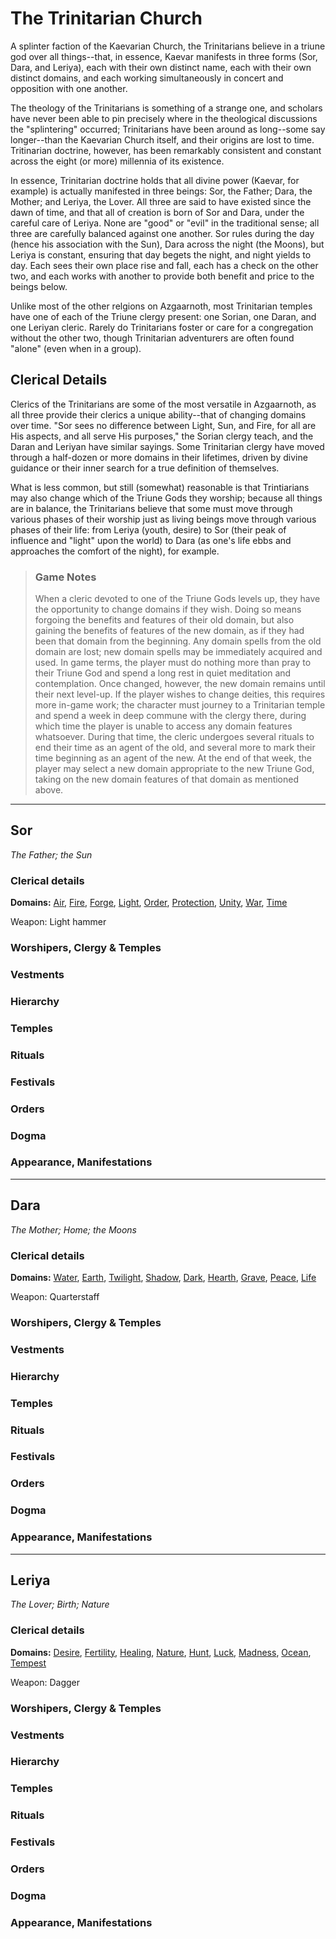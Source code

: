 # The Trinitarian Church
A splinter faction of the Kaevarian Church, the Trinitarians believe in a triune god over all things--that, in essence, Kaevar manifests in three forms (Sor, Dara, and Leriya), each with their own distinct name, each with their own distinct domains, and each working simultaneously in concert and opposition with one another.

The theology of the Trinitarians is something of a strange one, and scholars have never been able to pin precisely where in the theological discussions the "splintering" occurred; Trinitarians have been around as long--some say longer--than the Kaevarian Church itself, and their origins are lost to time. Tritinarian doctrine, however, has been remarkably consistent and constant across the eight (or more) millennia of its existence.

In essence, Trinitarian doctrine holds that all divine power (Kaevar, for example) is actually manifested in three beings: Sor, the Father; Dara, the Mother; and Leriya, the Lover. All three are said to have existed since the dawn of time, and that all of creation is born of Sor and Dara, under the careful care of Leriya. None are "good" or "evil" in the traditional sense; all three are carefully balanced against one another. Sor rules during the day (hence his association with the Sun), Dara across the night (the Moons), but Leriya is constant, ensuring that day begets the night, and night yields to day. Each sees their own place rise and fall, each has a check on the other two, and each works with another to provide both benefit and price to the beings below.

Unlike most of the other relgions on Azgaarnoth, most Trinitarian temples have one of each of the Triune clergy present: one Sorian, one Daran, and one Leriyan cleric. Rarely do Trinitarians foster or care for a congregation without the other two, though Trinitarian adventurers are often found "alone" (even when in a group).

## Clerical Details
Clerics of the Trinitarians are some of the most versatile in Azgaarnoth, as all three provide their clerics a unique ability--that of changing domains over time. "Sor sees no difference between Light, Sun, and Fire, for all are His aspects, and all serve His purposes," the Sorian clergy teach, and the Daran and Leriyan have similar sayings. Some Trinitarian clergy have moved through a half-dozen or more domains in their lifetimes, driven by divine guidance or their inner search for a true definition of themselves.

What is less common, but still (somewhat) reasonable is that Trintiarians may also change which of the Triune Gods they worship; because all things are in balance, the Trinitarians believe that some must move through various phases of their worship just as living beings move through various phases of their life: from Leriya (youth, desire) to Sor (their peak of influence and "light" upon the world) to Dara (as one's life ebbs and approaches the comfort of the night), for example.

> ### Game Notes
> When a cleric devoted to one of the Triune Gods levels up, they have the opportunity to change domains if they wish. Doing so means forgoing the benefits and features of their old domain, but also gaining the benefits of features of the new domain, as if they had been that domain from the beginning. Any domain spells from the old domain are lost; new domain spells may be immediately acquired and used.
> In game terms, the player must do nothing more than pray to their Triune God and spend a long rest in quiet meditation and contemplation. Once changed, however, the new domain remains until their next level-up.
> If the player wishes to change deities, this requires more in-game work; the character must journey to a Trinitarian temple and spend a week in deep commune with the clergy there, during which time the player is unable to access any domain features whatsoever. During that time, the cleric undergoes several rituals to end their time as an agent of the old, and several more to mark their time beginning as an agent of the new. At the end of that week, the player may select a new domain appropriate to the new Triune God, taking on the new domain features of that domain as mentioned above.

---

## Sor
*The Father; the Sun*

### Clerical details
**Domains:** [Air](../Classes/Cleric/Air.md), [Fire](../Classes/Cleric/Fire.md), [Forge](../Classes/Cleric/Forge.md), [Light](../Classes/Cleric/Light.md), [Order](../Classes/Cleric/Order.md), [Protection](../Classes/Cleric/Protection.md), [Unity](../Classes/Cleric/Unity.md), [War](../Classes/Cleric/War.md), [Time](../Classes/Cleric/Time.md)

Weapon: Light hammer

### Worshipers, Clergy & Temples

### Vestments

### Hierarchy

### Temples

### Rituals

### Festivals

### Orders

### Dogma

### Appearance, Manifestations

---

## Dara
*The Mother; Home; the Moons*

### Clerical details
**Domains:** [Water](../Classes/Cleric/Water.md), [Earth](../Classes/Cleric/Earth.md), [Twilight](../Classes/Cleric/Twilight.md), [Shadow](../Classes/Cleric/Shadow.md), [Dark](../Classes/Cleric/Dark.md), [Hearth](../Classes/Cleric/Hearth.md), [Grave](../Classes/Cleric/Grave.md), [Peace](../Classes/Cleric/Peace.md), [Life](../Classes/Cleric/Life.md)

Weapon: Quarterstaff

### Worshipers, Clergy & Temples

### Vestments

### Hierarchy

### Temples

### Rituals

### Festivals

### Orders

### Dogma

### Appearance, Manifestations

---

## Leriya
*The Lover; Birth; Nature*

### Clerical details
**Domains:** [Desire](../Classes/Cleric/Desire.md), [Fertility](../Classes/Cleric/Fertility.md), [Healing](../Classes/Cleric/Healing.md), [Nature](../Classes/Cleric/Nature.md), [Hunt](../Classes/Cleric/Hunt.md), [Luck](../Classes/Cleric/Luck.md), [Madness](../Classes/Cleric/Madness.md), [Ocean](../Classes/Cleric/Ocean.md), [Tempest](../Classes/Cleric/Tempest.md)

Weapon: Dagger

### Worshipers, Clergy & Temples

### Vestments

### Hierarchy

### Temples

### Rituals

### Festivals

### Orders

### Dogma

### Appearance, Manifestations


